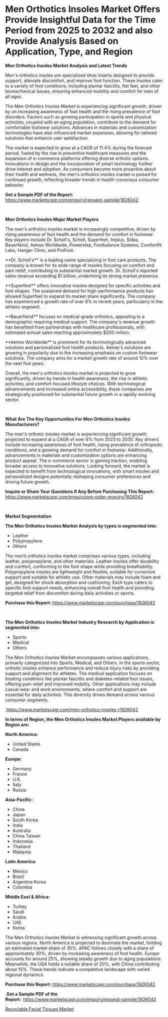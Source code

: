 <p><h1>Men Orthotics Insoles Market Offers Provide Insightful Data for the Time Period from 2025 to 2032 and also Provide Analysis Based on Application, Type, and Region</h1></p><p><strong>Men Orthotics Insoles Market Analysis and Latest Trends</strong></p>
<p><p>Men's orthotics insoles are specialized shoe inserts designed to provide support, alleviate discomfort, and improve foot function. These insoles cater to a variety of foot conditions, including plantar fasciitis, flat feet, and other biomechanical issues, ensuring enhanced mobility and comfort for men of all ages.</p><p>The Men Orthotics Insoles Market is experiencing significant growth, driven by an increasing awareness of foot health and the rising prevalence of foot disorders. Factors such as growing participation in sports and physical activities, coupled with an aging population, contribute to the demand for comfortable footwear solutions. Advances in materials and customization technologies have also influenced market expansion, allowing for tailored solutions that enhance user satisfaction.</p><p>The market is expected to grow at a CAGR of 11.4% during the forecast period, fueled by the rise in preventive healthcare measures and the expansion of e-commerce platforms offering diverse orthotic options. Innovations in design and the incorporation of smart technology further drive interest and adoption. As consumers become more proactive about their health and wellness, the men's orthotics insoles market is poised for continued growth, reflecting broader trends in health-conscious consumer behavior.</p></p>
<p><strong>Get a Sample PDF of the Report:&nbsp;</strong> <a href="https://www.marketscagr.com/enquiry/request-sample/1826042?utm_campaign=2634&utm_medium=2&utm_source=Github&utm_content=ia&utm_term=05042025&utm_id=men-orthotics-insoles">https://www.marketscagr.com/enquiry/request-sample/1826042</a></p>
<p>&nbsp;</p>
<p><strong>Men Orthotics Insoles Major Market Players</strong></p>
<p><p>The men's orthotics insoles market is increasingly competitive, driven by rising awareness of foot health and the demand for comfort in footwear. Key players include Dr. Scholl's, Scholl, Superfeet, Implus, Sidas, Bauerfeind, Aetrex Worldwide, Powerstep, Footbalance Systems, Comfortfit Labs, Hanger Clinic, and ProFoot.</p><p>**Dr. Scholl's** is a leading name specializing in foot care products. The company is known for its wide range of insoles focusing on comfort and pain relief, contributing to substantial market growth. Dr. Scholl's reported sales revenue exceeding $1 billion, underlining its strong market presence.</p><p>**Superfeet** offers innovative insoles designed for specific activities and foot shapes. The sustained demand for high-performance products has allowed Superfeet to expand its market share significantly. The company has experienced a growth rate of over 8% in recent years, particularly in the athletic segment.</p><p>**Bauerfeind** focuses on medical-grade orthotics, appealing to a demographic requiring medical support. The company's revenue growth has benefited from partnerships with healthcare professionals, with estimated annual sales reaching approximately $200 million.</p><p>**Aetrex Worldwide** is prominent for its technologically advanced solutions and personalized foot health products. Aetrex's solutions are growing in popularity due to the increasing emphasis on custom footwear solutions. The company aims for a market growth rate of around 10% over the next five years.</p><p>Overall, the men's orthotics insoles market is projected to grow significantly, driven by trends in health awareness, the rise in athletic activities, and comfort-focused lifestyle choices. With technological advancements and increased online accessibility, these companies are strategically positioned for substantial future growth in a rapidly evolving sector.</p></p>
<p>&nbsp;</p>
<p><strong>What Are The Key Opportunities For Men Orthotics Insoles Manufacturers?</strong></p>
<p><p>The men's orthotic insoles market is experiencing significant growth, projected to expand at a CAGR of over 6% from 2023 to 2030. Key drivers include increasing awareness of foot health, rising prevalence of orthopedic conditions, and a growing demand for comfort in footwear. Additionally, advancements in materials and customization options are enhancing product appeal. The e-commerce sector is gaining traction, enabling broader access to innovative solutions. Looking forward, the market is expected to benefit from technological innovations, with smart insoles and personalized designs potentially reshaping consumer preferences and driving future growth.</p></p>
<p><strong>Inquire or Share Your Questions If Any Before Purchasing This Report:</strong> <a href="https://www.marketscagr.com/enquiry/pre-order-enquiry/1826042?utm_campaign=2634&utm_medium=2&utm_source=Github&utm_content=ia&utm_term=05042025&utm_id=men-orthotics-insoles">https://www.marketscagr.com/enquiry/pre-order-enquiry/1826042</a></p>
<p>&nbsp;</p>
<p><strong>Market Segmentation</strong></p>
<p><strong>The Men Orthotics Insoles Market Analysis by types is segmented into:</strong></p>
<p><ul><li>Leather</li><li>Polypropylene</li><li>Others</li></ul></p>
<p><p>The men’s orthotics insoles market comprises various types, including leather, polypropylene, and other materials. Leather insoles offer durability and comfort, conforming to the foot shape while providing breathability. Polypropylene insoles are lightweight and flexible, suitable for corrective support and suitable for athletic use. Other materials may include foam and gel, designed for shock absorption and cushioning. Each type caters to specific foot support needs, enhancing overall foot health and providing targeted relief from discomfort during daily activities or sports.</p></p>
<p><strong>Purchase this Report:&nbsp;</strong><a href="https://www.marketscagr.com/purchase/1826042?utm_campaign=2634&utm_medium=2&utm_source=Github&utm_content=ia&utm_term=05042025&utm_id=men-orthotics-insoles">https://www.marketscagr.com/purchase/1826042</a></p>
<p>&nbsp;</p>
<p><strong>The Men Orthotics Insoles Market Industry Research by Application is segmented into:</strong></p>
<p><ul><li>Sports</li><li>Medical</li><li>Others</li></ul></p>
<p><p>The Men Orthotics Insoles Market encompasses various applications, primarily categorized into Sports, Medical, and Others. In the sports sector, orthotic insoles enhance performance and reduce injury risks by providing support and alignment for athletes. The medical application focuses on treating conditions like plantar fasciitis and diabetes-related foot issues, offering pain relief and improved mobility. Other applications may include casual wear and work environments, where comfort and support are essential for daily activities. This diversity drives demand across various consumer segments.</p></p>
<p><a href="https://www.marketscagr.com/men-orthotics-insoles-r1826042?utm_campaign=2634&utm_medium=2&utm_source=Github&utm_content=ia&utm_term=05042025&utm_id=men-orthotics-insoles">&nbsp;https://www.marketscagr.com/men-orthotics-insoles-r1826042</a></p>
<p><strong>In terms of Region, the Men Orthotics Insoles Market Players available by Region are:</strong></p>
<p>
    <p> <strong> North America: </strong>
        <ul>
            <li>United States</li>
            <li>Canada</li>
        </ul>
        </p> 
    <p> <strong> Europe: </strong>
        <ul>
            <li>Germany</li>
            <li>France</li>
            <li>U.K.</li>
            <li>Italy</li>
            <li>Russia</li>
        </ul>
        </p> 
    <p> <strong> Asia-Pacific: </strong>
        <ul>
            <li>China</li>
            <li>Japan</li>
            <li>South Korea</li>
            <li>India</li>
            <li>Australia</li>
            <li>China Taiwan</li>
            <li>Indonesia</li>
            <li>Thailand</li>
            <li>Malaysia</li>
        </ul>
        </p> 
    <p> <strong> Latin America: </strong>
        <ul>
            <li>Mexico</li>
            <li>Brazil</li>
            <li>Argentina Korea</li>
            <li>Colombia</li>
        </ul>
        </p> 
    <p> <strong> Middle East & Africa: </strong>
        <ul>
            <li>Turkey</li>
            <li>Saudi</li>
            <li>Arabia</li>
            <li>UAE</li>
            <li>Korea</li>
        </ul>
    </p>
    </p>
<p><p>The Men Orthotics Insoles Market is witnessing significant growth across various regions. North America is projected to dominate the market, holding an estimated market share of 35%. APAC follows closely with a share of approximately 30%, driven by increasing awareness of foot health. Europe accounts for around 25%, showing steady growth due to aging populations. Meanwhile, the USA holds a notable share of 20%, with China contributing about 15%. These trends indicate a competitive landscape with varied regional dynamics.</p></p>
<p><strong>Purchase this Report: </strong><a href="https://www.marketscagr.com/purchase/1826042?utm_campaign=2634&utm_medium=2&utm_source=Github&utm_content=ia&utm_term=05042025&utm_id=men-orthotics-insoles">https://www.marketscagr.com/purchase/1826042</a></p>
<p>&nbsp;<strong>Get a Sample PDF of the Report:&nbsp;&nbsp;</strong><a href="https://www.marketscagr.com/enquiry/request-sample/1826042?utm_campaign=2634&utm_medium=2&utm_source=Github&utm_content=ia&utm_term=05042025&utm_id=men-orthotics-insoles">https://www.marketscagr.com/enquiry/request-sample/1826042</a></p>
<p><strong></strong></p>
<p><p><a href="https://github.com/AlisaRowe24/Market-Research-Report-List-2/blob/main/recyclable-facial-tissues-market.md?utm_campaign=2634&utm_medium=2&utm_source=Github&utm_content=ia&utm_term=05042025&utm_id=men-orthotics-insoles">Recyclable Facial Tissues Market</a></p></p>